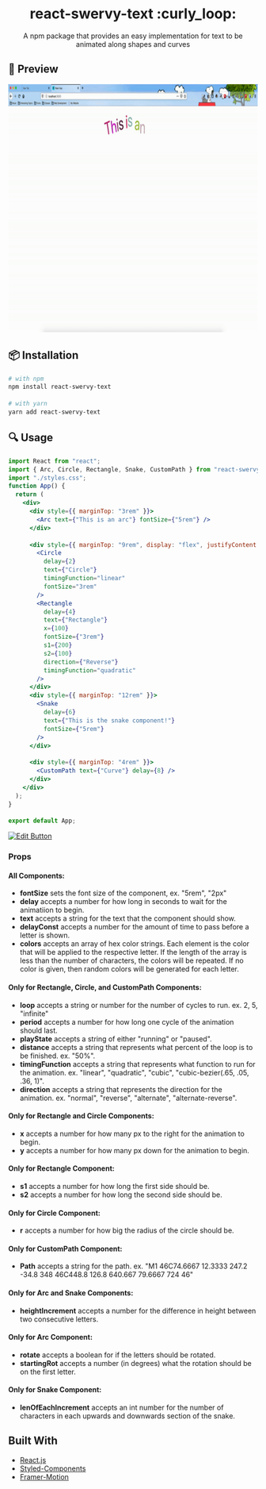<h1 align="center"> react-swervy-text :curly_loop: </h1>
<div align="center"> A npm package that provides an easy implementation for text to be animated along shapes and curves </div>

## :see_no_evil: Preview

<img src="gif/react-swervy-text.gif" height="500"></img>

## 📦 Installation 

```bash
# with npm
npm install react-swervy-text

# with yarn
yarn add react-swervy-text
```

## :mag: Usage

```jsx
import React from "react";
import { Arc, Circle, Rectangle, Snake, CustomPath } from "react-swervy-text";
import "./styles.css";
function App() {
  return (
    <div>
      <div style={{ marginTop: "3rem" }}>
        <Arc text={"This is an arc"} fontSize={"5rem"} />
      </div>

      <div style={{ marginTop: "9rem", display: "flex", justifyContent: "center" }}>
        <Circle
          delay={2}
          text={"Circle"}
          timingFunction="linear"
          fontSize="3rem"
        />
        <Rectangle
          delay={4}
          text={"Rectangle"}
          x={100}
          fontSize={"3rem"}
          s1={200}
          s2={100}
          direction={"Reverse"}
          timingFunction="quadratic"
        />
      </div>
      <div style={{ marginTop: "12rem" }}>
        <Snake
          delay={6}
          text={"This is the snake component!"}
          fontSize={"5rem"}
        />
      </div>

      <div style={{ marginTop: "4rem" }}>
        <CustomPath text={"Curve"} delay={8} />
      </div>
    </div>
  );
}

export default App;

```
[![Edit Button](https://codesandbox.io/static/img/play-codesandbox.svg)](https://codesandbox.io/s/react-swervy-text-demo-0qk9s)


### Props
#### All Components:
* <div><b>fontSize</b> sets the font size of the component, ex. "5rem", "2px"</div>
* <div><b>delay</b> accepts a number for how long in seconds to wait for the animatiion to begin. </div>
* <div><b>text</b> accepts a string for the text that the component should show.</div>
* <div><b>delayConst</b> accepts a number for the amount of time to pass before a letter is shown.</div>
* <div><b>colors</b> accepts an array of hex color strings. Each element is the color that will be applied to the respective letter. If the length of the array is less than the number of characters, the colors will be repeated. If no color is given, then random colors will be generated for each letter.</div>
#### Only for Rectangle, Circle, and CustomPath Components:
* <div><b>loop</b> accepts a string or number for the number of cycles to run. ex. 2, 5, "infinite" </div>
* <div><b>period</b> accepts a number for how long one cycle of the animation should last. </div>
* <div><b>playState</b> accepts a string of either "running" or "paused".</div>
* <div><b>distance</b> accepts a string that represents what percent of the loop is to be finished. ex. "50%".</div>
* <div><b>timingFunction</b> accepts a string that represents what function to run for the animation. ex. "linear", "quadratic", "cubic", "cubic-bezier(.65, .05, .36, 1)".</div>
* <div><b>direction</b> accepts a string that represents the direction for the animation. ex. "normal", "reverse", "alternate", "alternate-reverse".</div>
#### Only for Rectangle and Circle Components:
* <div><b>x</b> accepts a number for how many px to the right for the animation to begin. </div>
* <div><b>y</b> accepts a number for how many px down for the animation to begin. </div>
#### Only for Rectangle Component:
* <div><b>s1</b> accepts a number for how long the first side should be. </div>
* <div><b>s2</b> accepts a number for how long the second side should be. </div>
#### Only for Circle Component:
* <div><b>r</b> accepts a number for how big the radius of the circle should be. </div>
#### Only for CustomPath Component:
* <div><b>Path</b> accepts a string for the path. ex. "M1 46C74.6667 12.3333 247.2 -34.8 348 46C448.8 126.8 640.667 79.6667 724 46"  </div>
#### Only for Arc and Snake Components:
* <div><b>heightIncrement</b> accepts a number for the difference in height between two consecutive letters. </div>
#### Only for Arc Component:
* <div><b>rotate</b> accepts a boolean for if the letters should be rotated. </div>
* <div><b>startingRot</b> accepts a number (in degrees) what the rotation should be on the first letter. </div>
#### Only for Snake Component:
* <div><b>lenOfEachIncrement</b> accepts an int number for the number of characters in each upwards and downwards section of the snake. </div>

## Built With
* <a href="https://reactjs.org/">React.js</a>
* <a href="https://styled-components.com/">Styled-Components</a>
* <a href="https://www.framer.com/motion/">Framer-Motion</a>
